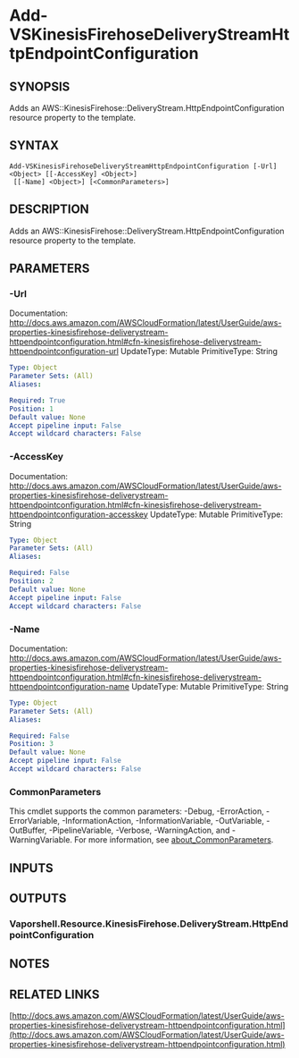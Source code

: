 # Add-VSKinesisFirehoseDeliveryStreamHttpEndpointConfiguration

## SYNOPSIS
Adds an AWS::KinesisFirehose::DeliveryStream.HttpEndpointConfiguration resource property to the template.

## SYNTAX

```
Add-VSKinesisFirehoseDeliveryStreamHttpEndpointConfiguration [-Url] <Object> [[-AccessKey] <Object>]
 [[-Name] <Object>] [<CommonParameters>]
```

## DESCRIPTION
Adds an AWS::KinesisFirehose::DeliveryStream.HttpEndpointConfiguration resource property to the template.

## PARAMETERS

### -Url
Documentation: http://docs.aws.amazon.com/AWSCloudFormation/latest/UserGuide/aws-properties-kinesisfirehose-deliverystream-httpendpointconfiguration.html#cfn-kinesisfirehose-deliverystream-httpendpointconfiguration-url
UpdateType: Mutable
PrimitiveType: String

```yaml
Type: Object
Parameter Sets: (All)
Aliases:

Required: True
Position: 1
Default value: None
Accept pipeline input: False
Accept wildcard characters: False
```

### -AccessKey
Documentation: http://docs.aws.amazon.com/AWSCloudFormation/latest/UserGuide/aws-properties-kinesisfirehose-deliverystream-httpendpointconfiguration.html#cfn-kinesisfirehose-deliverystream-httpendpointconfiguration-accesskey
UpdateType: Mutable
PrimitiveType: String

```yaml
Type: Object
Parameter Sets: (All)
Aliases:

Required: False
Position: 2
Default value: None
Accept pipeline input: False
Accept wildcard characters: False
```

### -Name
Documentation: http://docs.aws.amazon.com/AWSCloudFormation/latest/UserGuide/aws-properties-kinesisfirehose-deliverystream-httpendpointconfiguration.html#cfn-kinesisfirehose-deliverystream-httpendpointconfiguration-name
UpdateType: Mutable
PrimitiveType: String

```yaml
Type: Object
Parameter Sets: (All)
Aliases:

Required: False
Position: 3
Default value: None
Accept pipeline input: False
Accept wildcard characters: False
```

### CommonParameters
This cmdlet supports the common parameters: -Debug, -ErrorAction, -ErrorVariable, -InformationAction, -InformationVariable, -OutVariable, -OutBuffer, -PipelineVariable, -Verbose, -WarningAction, and -WarningVariable. For more information, see [about_CommonParameters](http://go.microsoft.com/fwlink/?LinkID=113216).

## INPUTS

## OUTPUTS

### Vaporshell.Resource.KinesisFirehose.DeliveryStream.HttpEndpointConfiguration
## NOTES

## RELATED LINKS

[http://docs.aws.amazon.com/AWSCloudFormation/latest/UserGuide/aws-properties-kinesisfirehose-deliverystream-httpendpointconfiguration.html](http://docs.aws.amazon.com/AWSCloudFormation/latest/UserGuide/aws-properties-kinesisfirehose-deliverystream-httpendpointconfiguration.html)

